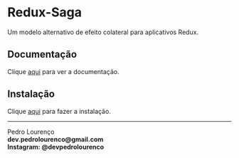 # Redux-Saga

Um modelo alternativo de efeito colateral para aplicativos Redux.

## Documentação

Clique [aqui](https://github.com/redux-saga/redux-saga) para ver a documentação.

## Instalação

Clique [aqui](https://www.npmjs.com/package/redux-saga) para fazer a instalação.



<hr>
<stong>Pedro Lourenço</strong><br>
<Strong>dev.pedrolourenco@gmail.com</strong><br>
<Strong>Instagram: @devpedrolourenco</strong>